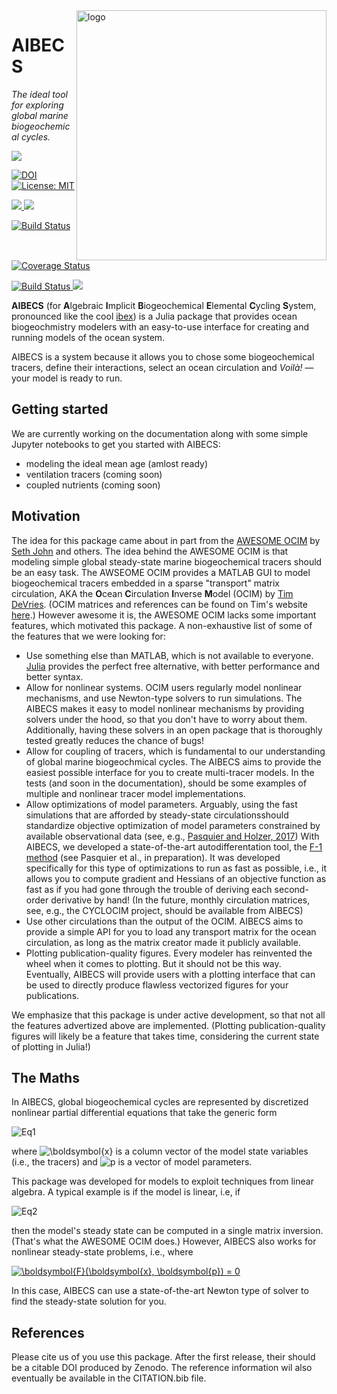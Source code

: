 
<img src="https://user-images.githubusercontent.com/4486578/57189839-c422db00-6f56-11e9-9e1d-26c8d9208702.png" alt="logo" title="AIBECS_logo" align="right" height="400"/>




# AIBECS

*The ideal tool for exploring global marine biogeochemical cycles.*


<p>
  <img src="https://img.shields.io/badge/stability-experimental-orange.svg">
</p>
<p>
  <a href="https://doi.org/<DOI_NUMBER>">
    <img src="https://zenodo.org/badge/DOI/<DOI_NUMBER>.svg" alt="DOI">
  </a>
  <a href="https://github.com/briochemc/AIBECS.jl/blob/master/LICENSE">
    <img alt="License: MIT" src="https://img.shields.io/badge/License-MIT-yellow.svg">
  </a>
</p>
<p>
  <a href="https://briochemc.github.io/AIBECS.jl/stable/">
    <img src=https://img.shields.io/badge/docs-stable-blue.svg>
  </a>
  <a href="https://briochemc.github.io/AIBECS.jl/latest/">
    <img src=https://img.shields.io/badge/docs-dev-blue.svg>
  </a>
</p>
<p>
  <a href="https://travis-ci.com/briochemc/AIBECS.jl">
    <img alt="Build Status" src="https://travis-ci.com/briochemc/AIBECS.jl.svg?branch=master">
  </a>
  <a href='https://coveralls.io/github/briochemc/AIBECS.jl'>
    <img src='https://coveralls.io/repos/github/briochemc/AIBECS.jl/badge.svg' alt='Coverage Status' />
  </a>
</p>
<p>
  <a href="https://ci.appveyor.com/project/briochemc/AIBECS-jl">
    <img alt="Build Status" src="https://ci.appveyor.com/api/projects/status/prm2xfd6q5pba1om?svg=true">
  </a>
  <a href="https://codecov.io/gh/briochemc/AIBECS.jl">
    <img src="https://codecov.io/gh/briochemc/AIBECS.jl/branch/master/graph/badge.svg" />
  </a>
</p>






**AIBECS** (for **A**lgebraic **I**mplicit **B**iogeochemical **E**lemental **C**ycling **S**ystem, pronounced like the cool [ibex](https://en.wikipedia.org/wiki/Ibex)) is a Julia package that provides ocean biogeochmistry modelers with an easy-to-use interface for creating and running models of the ocean system.

AIBECS is a system because it allows you to chose some biogeochemical tracers, define their interactions, select an ocean circulation and *Voilà!* — your model is ready to run.

## Getting started

We are currently working on the documentation along with some simple Jupyter notebooks to get you started with AIBECS:
- modeling the ideal mean age (amlost ready)
- ventilation tracers (coming soon)
- coupled nutrients (coming soon)


## Motivation

The idea for this package came about in part from the [AWESOME OCIM](https://github.com/hengdiliang/AWESOME-OCIM-v1.1) by [Seth John](https://dornsife.usc.edu/cf/earth/faculty_display.cfm?Person_ID=1063621) and others.
The idea behind the AWESOME OCIM is that modeling simple global steady-state marine biogeochemical tracers should be an easy task.
The AWSEOME OCIM provides a MATLAB GUI to model biogeochemical tracers embedded in a sparse "transport" matrix circulation, AKA the **O**cean **C**irculation **I**nverse **M**odel (OCIM) by [Tim DeVries](https://tdevries.eri.ucsb.edu).
(OCIM matrices and references can be found on Tim's website [here](https://tdevries.eri.ucsb.edu/models-and-data-products/).)
However awesome it is, the AWESOME OCIM lacks some important features, which motivated this package.
A non-exhaustive list of some of the features that we were looking for:
- Use something else than MATLAB, which is not available to everyone.
    [Julia](https://julialang.org) provides the perfect free alternative, with better performance and better syntax.
- Allow for nonlinear systems.
    OCIM users regularly model nonlinear mechanisms, and use Newton-type solvers to run simulations.
    The AIBECS makes it easy to model nonlinear mechanisms by providing solvers under the hood, so that you don't have to worry about them.
    Additionally, having these solvers in an open package that is thoroughly tested greatly reduces the chance of bugs!
- Allow for coupling of tracers, which is fundamental to our understanding of global marine biogeochmical cycles.
    The AIBECS aims to provide the easiest possible interface for you to create multi-tracer models.
    In the tests (and soon in the documentation), should be some examples of multiple and nonlinear tracer model implementations.
- Allow optimizations of model parameters.
    Arguably, using the fast simulations that are afforded by steady-state circulationsshould standardize objective optimization of model parameters constrained by available observational data (see, e.g., [Pasquier and Holzer, 2017](https://www.biogeosciences.net/14/4125/2017/))
    With AIBECS, we developed a state-of-the-art autodifferentation tool, the [F-1 method](https://github.com/briochemc/F1Method.jl) (see Pasquier et al., in preparation).
    It was developed specifically for this type of optimizations to run as fast as possible, i.e., it allows you to compute gradient and Hessians of an objective function as fast as if you had gone through the trouble of deriving each second-order derivative by hand! 
    (In the future, monthly circulation matrices, see, e.g., the CYCLOCIM project, should be available from AIBECS) 
- Use other circulations than the output of the OCIM.
    AIBECS aims to provide a simple API for you to load any transport matrix for the ocean circulation, as long as the matrix creator made it publicly available.
- Plotting publication-quality figures.
    Every modeler has reinvented the wheel when it comes to plotting.
    But it should not be this way.
    Eventually, AIBECS will provide users with a plotting interface that can be used to directly produce flawless vectorized figures for your publications.

We emphasize that this package is under active development, so that not all the features advertized above are implemented.
(Plotting publication-quality figures will likely be a feature that takes time, considering the current state of plotting in Julia!)


## The Maths

In AIBECS, global biogeochemical cycles are represented by discretized nonlinear partial differential equations that take the generic form

<img src="https://latex.codecogs.com/svg.latex?&space;\frac{\partial&space;\boldsymbol{x}}{\partial&space;t}&space;=&space;\boldsymbol{F}(\boldsymbol{x},&space;\boldsymbol{p},&space;t)" title="Eq1"/>

where <img src="https://latex.codecogs.com/svg.latex?\inline&space;\large&space;\boldsymbol{x}" title="\boldsymbol{x}" /> is a column vector of the model state variables (i.e., the tracers) and <img src="https://latex.codecogs.com/svg.latex?\inline&space;\large&space;\boldsymbol{p}" title="p"/> is a vector of model parameters.

This package was developed for models to exploit techniques from linear algebra.
A typical example is if the model is linear, i.e, if

<img src="https://latex.codecogs.com/svg.latex?&space;\boldsymbol{F}(\boldsymbol{x},&space;\boldsymbol{p},&space;t)&space;=&space;\mathbf{A}\,\boldsymbol{x}" title="Eq2"/>

then the model's steady state can be computed in a single matrix inversion.
(That's what the AWESOME OCIM does.)
However, AIBECS also works for nonlinear steady-state problems, i.e., where

<a href="https://www.codecogs.com/eqnedit.php?latex=\boldsymbol{F}(\boldsymbol{x},&space;\boldsymbol{p})&space;=&space;0" target="_blank"><img src="https://latex.codecogs.com/svg.latex?\boldsymbol{F}(\boldsymbol{x},&space;\boldsymbol{p})&space;=&space;0" title="\boldsymbol{F}(\boldsymbol{x}, \boldsymbol{p}) = 0" /></a>

In this case, AIBECS can use a state-of-the-art Newton type of solver to find the steady-state solution for you.


## References

Please cite us of you use this package.
After the first release, their should be a citable DOI produced by Zenodo.
The reference information wil also eventually be available in the CITATION.bib file.
